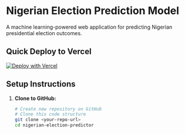 # Nigerian Election Prediction Model

A machine learning-powered web application for predicting Nigerian presidential election outcomes.

## Quick Deploy to Vercel

[![Deploy with Vercel](https://vercel.com/button)](https://vercel.com/new/clone?repository-url=https://github.com/yourusername/nigerian-election-predictor)

## Setup Instructions

1. **Clone to GitHub:**
   ```bash
   # Create new repository on GitHub
   # Clone this code structure
   git clone <your-repo-url>
   cd nigerian-election-predictor

